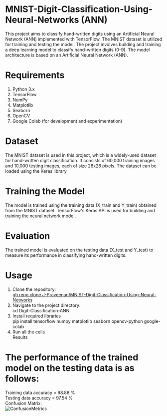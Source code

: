 # MNIST-Digit-Classification-Using-Neural-Networks (ANN)

This project aims to classify hand-written digits using an Artificial Neural Network (ANN) implemented with TensorFlow. The MNIST dataset is utilized for training and testing the model.
The project involves building and training a deep learning model to classify hand-written digits (0-9). The model architecture is based on an Artificial Neural Network (ANN).

# Requirements
1. Python 3.x <br>
2. TensorFlow <br>
3. NumPy <br>
4. Matplotlib <br>
5. Seaborn <br>
6. OpenCV <br>
7. Google Colab (for development and experimentation) <br>


# Dataset
The MNIST dataset is used in this project, which is a widely-used dataset for hand-written digit classification. It consists of 60,000 training images and 10,000 testing images, each of size 28x28 pixels.
The dataset can be loaded using the Keras library

# Training the Model
The model is trained using the training data (X_train and Y_train) obtained from the MNIST dataset. TensorFlow's Keras API is used for building and training the neural network model.

# Evaluation
The trained model is evaluated on the testing data (X_test and Y_test) to measure its performance in classifying hand-written digits.

# Usage
1. Clone the repository: <br>
    [gh repo clone J-Praveenan/MNIST-Digit-Classification-Using-Neural-Networks](https://github.com/J-Praveenan/MNIST-Digit-Classification-Using-Neural-Networks.git) <br>
2. Navigate to the project directory: <br>
    cd Digit-Classification-ANN <br>
3. Install required libraries <br>
    pip install tensorflow numpy matplotlib seaborn opencv-python google-colab <br>
4. Run all the cells <br>
    Results <br>
   
# The performance of the trained model on the testing data is as follows:

Training data accuracy = 98.88 % <br>
Testing data accuracy = 97.54 % <br>
Confusion Matrix: <br>
![ConfusionMetrics](https://github.com/J-Praveenan/MNIST-Digit-Classification-Using-Neural-Networks/assets/138190595/e389b95a-1fdb-4669-b4a2-4efb033d9027)

